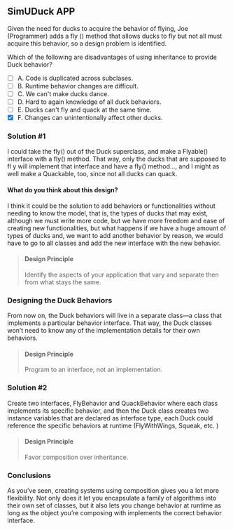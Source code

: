## SimUDuck APP

Given the need for ducks to acquire the behavior of flying,
Joe (Programmer) adds a fly () method that allows ducks to fly but not all must
acquire this behavior, so a design problem is identified.

Which of the following are disadvantages of using inheritance to provide Duck behavior?
- [ ] A. Code is duplicated across subclases.
- [ ] B. Runtime behavior changes are difficult.
- [ ] C. We can't make ducks dance.
- [ ] D. Hard to again knowledge of all duck behaviors.
- [ ] E. Ducks can't fly and quack at the same time.
- [X] F. Changes can unintentionally affect other ducks.

### Solution #1
I could take the fly() out of the Duck superclass, and make a Flyable() interface with a fly()
method. That way, only the ducks that are supposed to fl y will implement that interface and have a fly() method..., 
and I might as well make a Quackable, too, since not all ducks can quack.

#### What do you think about this design?
I think it could be the solution to add behaviors or functionalities without needing to know the model,
that is, the types of ducks that may exist, although we must write more code, but we have more freedom and ease of
creating new functionalities, but what happens if we have a huge amount of types of ducks and, 
we want to add another behavior by reason, we would have to go to all classes and add the new interface with the new behavior.

> #### Design Principle 
> Identify the aspects of your application that vary and separate then from what stays the same.

### Designing the Duck Behaviors

From now on, the Duck behaviors will live in a separate class—a class that implements a particular behavior interface. 
That way, the Duck classes won’t need to know any of the implementation details for their own behaviors.

> #### Design Principle
> Program to an interface, not an implementation.

### Solution #2
Create two interfaces, FlyBehavior and QuackBehavior where each class implements its specific behavior, 
and then the Duck class creates two instance variables that are declared as interface type, each Duck could 
reference the specific behaviors at runtime (FlyWithWings, Squeak, etc. )

> #### Design Principle
> Favor composition over inheritance.

### Conclusions
As you’ve seen, creating systems using composition gives you a lot more flexibility. Not only does it let you encapsulate
a family of algorithms into their own set of classes, but it also lets you change behavior at runtime as long as
the object you’re composing with implements the correct behavior interface.